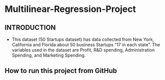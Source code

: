 # Multilinear-Regression-Project
## INTRODUCTION

* This dataset (50 Startups dataset) has data collected from New York, California and Florida about 50 business Startups “17 in each state”. The variables used in the dataset are Profit, R&D spending, Administration Spending, and Marketing Spending.

## How to run this project from GitHub
